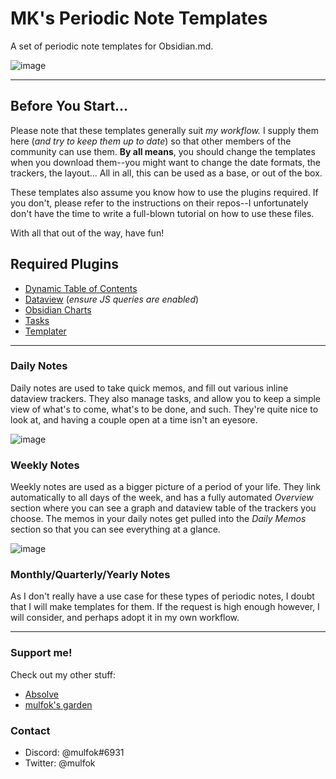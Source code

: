 # MK's Periodic Note Templates
A set of periodic note templates for Obsidian.md.

![image](https://user-images.githubusercontent.com/50339059/156691046-e7b383a0-65ee-43b4-b1d2-266389bb326f.png)
___

## Before You Start...
Please note that these templates generally suit _my workflow._ I supply them here (_and try to keep them up to date_) so that other members of the community can use them. **By all means**, you should change the templates when you download them--you might want to change the date formats, the trackers, the layout... All in all, this can be used as a base, or out of the box. 

These templates also assume you know how to use the plugins required. If you don't, please refer to the instructions on their repos--I unfortunately don't have the time to write a full-blown tutorial on how to use these files.

With all that out of the way, have fun!

## Required Plugins
- [Dynamic Table of Contents](https://github.com/Aidurber/obsidian-plugin-dynamic-toc)
- [Dataview](https://github.com/blacksmithgu/obsidian-dataview) (_ensure JS queries are enabled_)
- [Obsidian Charts](https://github.com/phibr0/obsidian-charts)
- [Tasks](https://github.com/schemar/obsidian-tasks)
- [Templater](https://github.com/SilentVoid13/Templater)

___
### Daily Notes
Daily notes are used to take quick memos, and fill out various inline dataview trackers. They also manage tasks, and allow you to keep a simple view of what's to come, what's to be done, and such. They're quite nice to look at, and having a couple open at a time isn't an eyesore.

![image](https://user-images.githubusercontent.com/50339059/156691741-5f827d03-3f41-4216-95a6-3b9316c80304.png)

### Weekly Notes
Weekly notes are used as a bigger picture of a period of your life. They link automatically to all days of the week, and has a fully automated _Overview_ section where you can see a graph and dataview table of the trackers you choose. The memos in your daily notes get pulled into the _Daily Memos_ section so that you can see everything at a glance.

![image](https://user-images.githubusercontent.com/50339059/156692722-07407996-9c68-41a8-a801-e84402461ff9.png)

### Monthly/Quarterly/Yearly Notes
As I don't really have a use case for these types of periodic notes, I doubt that I will make templates for them. If the request is high enough however, I will consider, and perhaps adopt it in my own workflow.
___
### Support me!
Check out my other stuff:
- [Absolve](https://github.com/mulfok/obsidian-absolve)
- [mulfok's garden](https://publish.obsidian.md/mulfok-vault)

### Contact
- Discord: @mulfok#6931
- Twitter: @mulfok

